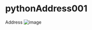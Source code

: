 # pythonAddress001
Address
![image](https://user-images.githubusercontent.com/75472810/162341688-8d49648c-d122-4361-bbcb-2dc924649ff7.png)
